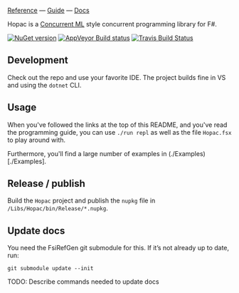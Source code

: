 [Reference](http://hopac.github.io/Hopac/Hopac.html) —
[Guide](./Docs/Programming.md) —
[Docs](./Docs/)

Hopac is a [Concurrent ML](http://cml.cs.uchicago.edu/) style concurrent
programming library for F#.

[![NuGet version](https://badge.fury.io/nu/Hopac.svg)](https://badge.fury.io/nu/Hopac)
[![AppVeyor Build status](https://ci.appveyor.com/api/projects/status/srux0s4jy3ahvb84?svg=true)](https://ci.appveyor.com/project/VesaKarvonen/hopac) [![Travis Build Status](https://travis-ci.org/Hopac/Hopac.svg?branch=master)](https://travis-ci.org/Hopac/Hopac)

## Development

Check out the repo and use your favorite IDE. The project builds fine in VS and using the `dotnet` CLI.

## Usage

When you've followed the links at the top of this README, and you've read the programming guide,
you can use `./run repl` as well as the file `Hopac.fsx` to play around with.

Furthermore, you'll find a large number of examples in (./Examples)[./Examples].

## Release / publish

Build the `Hopac` project and publish the `nupkg` file in `/Libs/Hopac/bin/Release/*.nupkg`.

Update docs
-----------

You need the FsiRefGen git submodule for this. If it’s not already up to date, run:

```
git submodule update --init
```

TODO: Describe commands needed to update docs